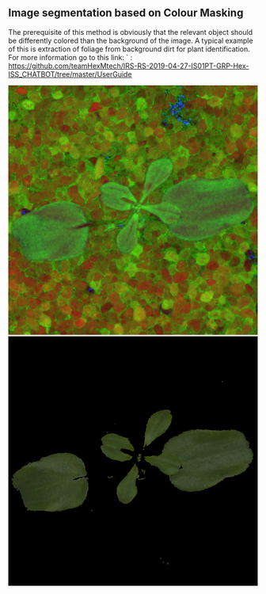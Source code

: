 ## Image segmentation based on Colour Masking



The prerequisite of this method is obviously that the relevant object should be differently colored than the background of the image. A typical example of this is extraction of foliage from background dirt for plant identification.
For more information go to this link:
 <Github File Link>` : <https://github.com/teamHexMtech/IRS-RS-2019-04-27-IS01PT-GRP-Hex-ISS_CHATBOT/tree/master/UserGuide>
 
 
 ![HSV Image](https://github.com/RamdasKrishnakumar/Color-Segmentation/blob/master/output%20Images/hsv1.png)
 ![Segmented Image](https://github.com/RamdasKrishnakumar/Color-Segmentation/blob/master/output%20Images/green1.png)
